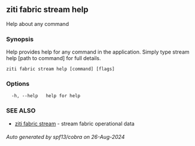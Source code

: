 ## ziti fabric stream help

Help about any command

### Synopsis

Help provides help for any command in the application.
Simply type stream help [path to command] for full details.

```
ziti fabric stream help [command] [flags]
```

### Options

```
  -h, --help   help for help
```

### SEE ALSO

* [ziti fabric stream](../stream.md)	 - stream fabric operational data

###### Auto generated by spf13/cobra on 26-Aug-2024
